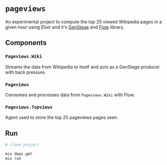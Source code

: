 # `pageviews`

An experimental project to compute the top 25 viewed Wikipedia pages in a given hour
using Elixir and it's [GenStage](https://github.com/elixir-lang/gen_stage) and [Flow](https://github.com/plataformatec/flow/) library.

## Components

### `Pageviews.Wiki`
Streams the data from Wikipedia to itself and acts as a GenStage producer with back pressure.

### `Pageviews`
Consumes and processes data from `Pageviews.Wiki` with Flow.

### `Pageviews.Topviews`
Agent used to store the top 25 pageviews pages seen.

## Run

```bash
# clone project

mix deps.get
mix run
```
